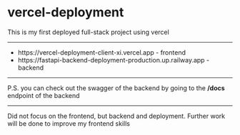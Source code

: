 # vercel-deployment
This is my first deployed full-stack project using vercel
<hr>
<ul>
<li>https://vercel-deployment-client-xi.vercel.app - frontend</li>
<li>https://fastapi-backend-deployment-production.up.railway.app - backend</li>
</ul>
<hr>
P.S. you can check out the swagger of the backend by going to the <b>/docs</b> endpoint of the backend
<hr>
Did not focus on the frontend, but backend and deployment. Further work will be done to improve my frontend skills
